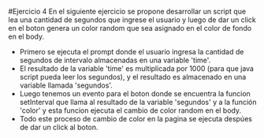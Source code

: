 #Ejercicio 4
En el siguiente ejercicio se propone desarrollar un script que lea una cantidad de segundos que ingrese el usuario y luego de dar un click en el boton genera un color random que sea asignado en el color de fondo en el body.

* Primero se ejecuta el prompt donde el usuario ingresa la cantidad de segundos de intervalo almacenadas en una variable 'time'.
* El resultado de la variable 'time' es multiplicada por 1000 (para que java script pueda leer los segundos), y el resultado es almacenado en una variable llamada 'segundos'.
* Luego tenemos un evento para el boton donde se encuentra la funcion setInterval que llama al resultado de la variable 'segundos' y a la función 'color' y esta funcion ejecuta el cambio de color random en el body.
* Todo este proceso de cambio de color en la pagina se ejecuta despúes de dar un click al boton.